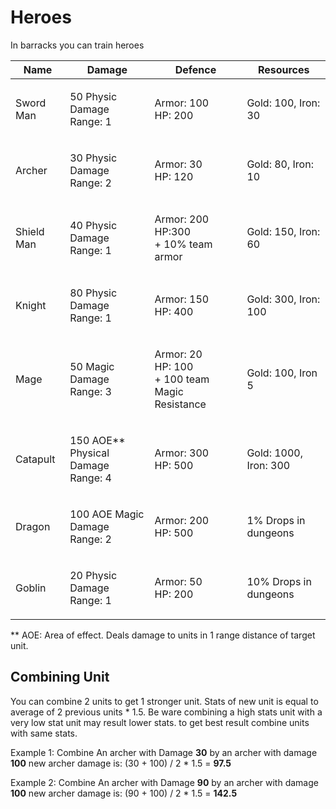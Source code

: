 # Heroes

In barracks you can train heroes

| Name       | Damage                                       | Defence                                                    | Resources             |
| ---------- | -------------------------------------------- | ---------------------------------------------------------- | --------------------- |
| Sword Man  | <p>50 Physic Damage<br>Range: 1</p>          | <p>Armor: 100<br>HP: 200</p>                               | Gold: 100, Iron: 30   |
| Archer     | <p>30 Physic Damage<br>Range: 2</p>          | <p>Armor: 30<br>HP: 120</p>                                | Gold: 80, Iron: 10    |
| Shield Man | <p>40 Physic Damage<br>Range: 1</p>          | <p>Armor: 200<br>HP:300<br>+ 10% team armor</p>            | Gold: 150, Iron: 60   |
| Knight     | <p>80 Physic Damage<br>Range: 1</p>          | <p>Armor: 150<br>HP: 400</p>                               | Gold: 300, Iron: 100  |
| Mage       | <p>50 Magic Damage<br>Range: 3</p>           | <p>Armor: 20<br>HP: 100<br>+ 100 team Magic Resistance</p> | Gold: 100, Iron 5     |
| Catapult   | <p>150 AOE** Physical Damage<br>Range: 4</p> | <p>Armor: 300<br>HP: 500</p>                               | Gold: 1000, Iron: 300 |
| Dragon     | <p>100 AOE Magic Damage<br>Range: 2</p>      | <p>Armor: 200<br>HP: 500</p>                               | 1% Drops in dungeons  |
| Goblin     | <p>20 Physic Damage<br>Range: 1</p>          | <p>Armor: 50<br>HP: 200</p>                                | 10% Drops in dungeons |

\*\* AOE: Area of effect. Deals damage to units in 1 range distance of target unit.

## Combining Unit

You can combine 2 units to get 1 stronger unit. Stats of new unit is equal to average of 2 previous units \* 1.5. Be ware combining a high stats unit with a very low stat unit may result lower stats. to get best result combine units with same stats.

Example 1: Combine An archer with Damage **30** by an archer with damage **100** new archer damage is: (30 + 100) / 2 \* 1.5 = **97.5**

Example 2: Combine An archer with Damage **90** by an archer with damage **100** new archer damage is: (90 + 100) / 2 \* 1.5 = **142.5**

